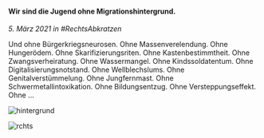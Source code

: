 #### Wir sind die Jugend ohne Migrationshintergrund.

_5. März 2021 in #RechtsAbkratzen_

Und ohne Bürgerkriegsneurosen. Ohne Massenverelendung. Ohne Hungerödem. Ohne Skarifizierungsriten. Ohne Kastenbestimmtheit. Ohne Zwangsverheiratung. Ohne Wassermangel. Ohne Kindssoldatentum. Ohne Digitalisierungsnotstand. Ohne Wellblechslums. Ohne Genitalverstümmelung. Ohne Jungfernmast. Ohne Schwermetallintoxikation. Ohne Bildungsentzug. Ohne Versteppungseffekt. Ohne ...

![hintergrund](https://rtrkrt.4lima.de/rechtsabkratzen/rechtsabkratzen_hintergrund.jpg)

![rchts](https://rtrkrt.4lima.de/rchts.png)
